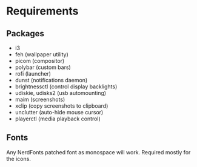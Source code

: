 # Requirements
## Packages
- i3
- feh (wallpaper utility)
- picom (compositor)
- polybar (custom bars)
- rofi (launcher)
- dunst (notifications daemon)
- brightnessctl (control display backlights)
- udiskie, udisks2 (usb automounting)
- maim (screenshots)
- xclip (copy screenshots to clipboard)
- unclutter (auto-hide mouse cursor)
- playerctl (media playback control)

## Fonts
Any NerdFonts patched font as monospace will work. Required mostly for the icons.
